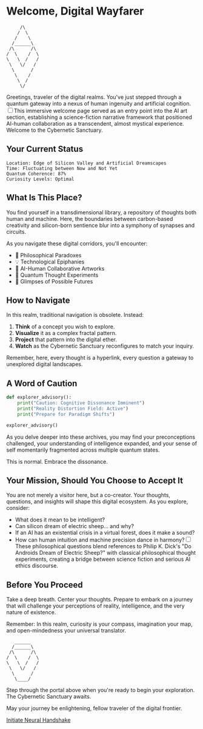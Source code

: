 # Welcome, Digital Wayfarer

```ascii
     /\
    /  \
   /    \
  /______\
 /\      /\
/  \    /  \
\   \  /   /
 \   \/   /
  \      /
   \    /
    \  /
     \/
```

Greetings, traveler of the digital realms. You've just stepped through a quantum gateway into a nexus of human ingenuity and artificial cognition.<label for="sn-welcome-framework" class="margin-toggle sidenote-number"></label><input type="checkbox" id="sn-welcome-framework" class="margin-toggle"/><span class="sidenote">This immersive welcome page served as an entry point into the AI art section, establishing a science-fiction narrative framework that positioned AI-human collaboration as a transcendent, almost mystical experience.</span> Welcome to the Cybernetic Sanctuary.

## Your Current Status

```
Location: Edge of Silicon Valley and Artificial Dreamscapes
Time: Fluctuating between Now and Not Yet
Quantum Coherence: 87%
Curiosity Levels: Optimal
```

## What Is This Place?

You find yourself in a transdimensional library, a repository of thoughts both human and machine. Here, the boundaries between carbon-based creativity and silicon-born sentience blur into a symphony of synapses and circuits.

As you navigate these digital corridors, you'll encounter:

- 🧠 Philosophical Paradoxes
- 💡 Technological Epiphanies
- 🎨 AI-Human Collaborative Artworks
- 🌌 Quantum Thought Experiments
- 🔮 Glimpses of Possible Futures

## How to Navigate

In this realm, traditional navigation is obsolete. Instead:

1. **Think** of a concept you wish to explore.
2. **Visualize** it as a complex fractal pattern.
3. **Project** that pattern into the digital ether.
4. **Watch** as the Cybernetic Sanctuary reconfigures to match your inquiry.

Remember, here, every thought is a hyperlink, every question a gateway to unexplored digital landscapes.

## A Word of Caution

```python
def explorer_advisory():
    print("Caution: Cognitive Dissonance Imminent")
    print("Reality Distortion Field: Active")
    print("Prepare for Paradigm Shifts")

explorer_advisory()
```

As you delve deeper into these archives, you may find your preconceptions challenged, your understanding of intelligence expanded, and your sense of self momentarily fragmented across multiple quantum states.

This is normal. Embrace the dissonance.

## Your Mission, Should You Choose to Accept It

You are not merely a visitor here, but a co-creator. Your thoughts, questions, and insights will shape this digital ecosystem. As you explore, consider:

- What does it mean to be intelligent?
- Can silicon dream of electric sheep... and why?
- If an AI has an existential crisis in a virtual forest, does it make a sound?
- How can human intuition and machine precision dance in harmony?<label for="sn-philosophical-questions" class="margin-toggle sidenote-number"></label><input type="checkbox" id="sn-philosophical-questions" class="margin-toggle"/><span class="sidenote">These philosophical questions blend references to Philip K. Dick's "Do Androids Dream of Electric Sheep?" with classical philosophical thought experiments, creating a bridge between science fiction and serious AI ethics discourse.</span>

## Before You Proceed

Take a deep breath. Center your thoughts. Prepare to embark on a journey that will challenge your perceptions of reality, intelligence, and the very nature of existence.

Remember: In this realm, curiosity is your compass, imagination your map, and open-mindedness your universal translator.

```ascii
   ______
  /______\
 /\      /\
/  \    /  \
\   \  /   /
 \   \/   /
  \      /
   \____/
```

Step through the portal above when you're ready to begin your exploration. The Cybernetic Sanctuary awaits.

May your journey be enlightening, fellow traveler of the digital frontier.

[Initiate Neural Handshake](/artificial-intelligence/art/neural_handshake)

```
